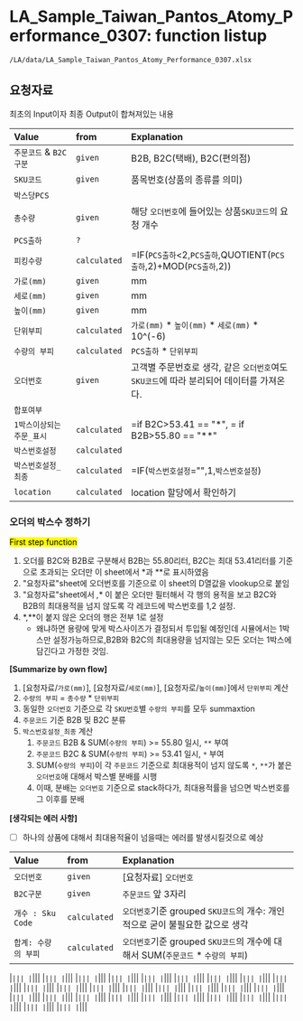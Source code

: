 # LA_Sample_Taiwan_Pantos_Atomy_Performance_0307: function listup

```txt
/LA/data/LA_Sample_Taiwan_Pantos_Atomy_Performance_0307.xlsx
```

## 요청자료

최초의 Input이자 최종 Output이 합쳐져있는 내용

| Value      | from | Explanation |
| :--------- | :---------- | :---------- | 
| `주문코드` & `B2C 구분` |`given`| B2B, B2C(택배), B2C(편의점) |
| `SKU코드` |`given`| 품목번호(상품의 종류를 의미) |
| `박스당PCS`|| |
| `총수량` |`given`| 해당 `오더번호`에 들어있는 상품`SKU코드`의 요청 개수 | 
|`PCS출하`|`?`||
| `피킹수량` |`calculated`| =IF(`PCS출하`<2,`PCS출하`,QUOTIENT(`PCS출하`,2)+MOD(`PCS출하`,2)) | 
|`가로(mm)`|`given`| mm | 
|`세로(mm)`|`given`| mm | 
|`높이(mm)`|`given`| mm | 
|`단위부피`|`calculated`| `가로(mm)` * `높이(mm)` * `세로(mm)` * 10^(-6)| 
|`수량의 부피`|`calculated`| `PCS출하` * `단위부피`|
|`오더번호`|`given`| 고객별 주문번호로 생각, 같은 `오더번호`여도 `SKU코드`에 따라 분리되어 데이터를 가져온다.| 
|`합포여부`|||
|`1박스이상되는 주문_표시`|`calculated`|=if B2C>53.41 == "*", = if B2B>55.80 == "**"|
|`박스번호설정`|`calculated`||
|`박스번호설정_최종`|`calculated`|=IF(`박스번호설정`="",1,`박스번호설정`)|
|`location`|`calculated`|location 할당에서 확인하기|

### 오더의 박스수 정하기

<mark>First step function</mark>
1.	오더를 B2C와 B2B로 구분해서 B2B는 55.80리터, B2C는 최대 53.41리터를 기준으로 초과되는 오더만 이 sheet에서 *과 **로 표시하였음
2. "요청자료"sheet에 오더번호를 기준으로  이 sheet의 D열값을 vlookup으로 붙임
3. "요청자료"sheet에서 *,** 이 붙은 오더만 필터해서 각 행의 용적을 보고	B2C와 B2B의 최대용적을 넘지 않도록 각 레코드에 박스번호를 1,2 설정.					     
4. 	*,**이 붙지 않은 오더의 행은 전부 1로 설정
    - 왜냐하면 용량에 맞게 박스사이즈가 결정되서 투입될 예정인데 시뮬에서는 1박스만 설정가능하므로,B2B와 B2C의 최대용량을 넘지않는 모든 오더는 1박스에 담긴다고 가정한 것임.					

**[Summarize by own flow]**

1. [요청자료/`가로(mm)`], [요청자료/`세로(mm)`], [요청자로/`높이(mm)`]에서 `단위부피` 계산 
2. `수량의 부피` = `총수량` * `단위부피` 
3. 동일한 `오더번호` 기준으로 각 `SKU번호`별 `수량의 부피`를 모두 summaxtion
4. `주문코드` 기준 B2B 및 B2C 분류
5. `박스번호설정_최종` 계산   
    1. `주문코드` B2B & SUM(`수량의 부피`) >= 55.80 일시, `**` 부여 
    2. `주문코드` B2C & SUM(`수량의 부피`) >= 53.41 일시, `*` 부여 
    3. SUM(`수량의 부피`)이 각 `주문코드` 기준으로 최대용적이 넘지 않도록 `*`, `**`가 붙은 `오더번호`애 대해서 박스별 분배를 시행
    4. 이때, 분배는 `오더번호` 기준으로 stack하다가, 최대용적률을 넘으면 박스번호를 그 이후를 분배

**[생각되는 에러 사항]**
- [ ] 하나의 상품에 대해서 최대용적율이 넘을때는 에러를 발생시킬것으로 예상


| Value      | from | Explanation |
| :--------- | :---------- | :---------- |
|`오더번호`|`given`|[요청자료] `오더번호`|
|`B2C구분`|`given`|`주문코드` 앞 3자리|
|`개수 : Sku Code`|`calculated`| `오더번호`기준 grouped `SKU코드`의 개수: 개인적으로 굳이 불필요한 값으로 생각|
|`합계: 수량의 부피`|`calculated`| `오더번호`기준 grouped `SKU코드`의 개수에 대해서 SUM(`주문코드` * `수량의 부피`)|


|``|||
|``|||
|``|||
|``|||
|``|||
|``|||
|``|||
|``|||
|``|||
|``|||
|``|||
|``|||
|``|||
|``|||
|``|||
|``|||
|``|||
|``|||
|``|||
|``|||
|``|||
|``|||
|``|||
|``|||
|``|||
|``|||
|``|||
|``|||
|``|||
|``|||
|``|||
|``|||
|``|||
|``|||
|``|||
|``|||
|``|||
|``|||
|``|||
|``|||
|``|||
|``|||
|``|||
|``|||
|``|||
|``|||
|``|||
|``|||
|``|||
|``|||
|``|||
|``|||
|``|||
|``|||
|``|||
|``|||

